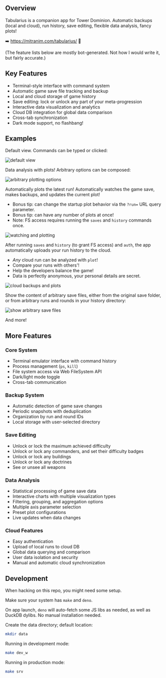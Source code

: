 ## Overview

Tabularius is a companion app for Tower Dominion. Automatic backups (local and cloud), run history, save editing, flexible data analysis, fancy plots!

➡️ https://mitranim.com/tabularius/ 🚀

(The feature lists below are mostly bot-generated. Not how I would write it, but fairly accurate.)

## Key Features

- Terminal-style interface with command system
- Automatic game save file tracking and backup
- Local and cloud storage of game history
- Save editing: lock or unlock any part of your meta-progression
- Interactive data visualization and analytics
- Cloud DB integration for global data comparison
- Cross-tab synchronization
- Dark mode support, no flashbang!

## Examples

Default view. Commands can be typed or clicked:

![default view](https://github.com/user-attachments/assets/899e119c-913a-45fb-993f-b6d784e92849)

Data analysis with plots! Arbitrary options can be composed:

![arbitrary plotting options](https://github.com/user-attachments/assets/8a8e9644-5c25-43a6-85bb-d0d8bbc70aa0)

Automatically plots the latest run! Automatically watches the game save, makes backups, and updates the current plot!
- Bonus tip: can change the startup plot behavior via the `?run=` URL query parameter.
- Bonus tip: can have any number of plots at once!
- Note: FS access requires running the `saves` and `history` commands once.

![watching and plotting](https://github.com/user-attachments/assets/ca042028-824e-414b-9ab7-7430d57852b3)

After running `saves` and `history` (to grant FS access) and `auth`, the app automatically uploads your run history to the cloud.
- _Any_ cloud run can be analyzed with `plot`!
- Compare your runs with others'!
- Help the developers balance the game!
- Data is perfectly anonymous, your personal details are secret.

![cloud backups and plots](https://github.com/user-attachments/assets/990bb3fd-fad2-4275-89fe-09b6ec003b66)

Show the content of arbitrary save files, either from the original save folder, or from arbitrary runs and rounds in your history directory:

![show arbitrary save files](https://github.com/user-attachments/assets/93d18598-2f3a-4a30-879b-0d9884c87449)

And more!

## More Features

### Core System

- Terminal emulator interface with command history
- Process management (`ps`, `kill`)
- File system access via Web FileSystem API
- Dark/light mode toggle
- Cross-tab communication

### Backup System

- Automatic detection of game save changes
- Periodic snapshots with deduplication
- Organization by run and round IDs
- Local storage with user-selected directory

### Save Editing

- Unlock or lock the maximum achieved difficulty
- Unlock or lock any commanders, and set their difficulty badges
- Unlock or lock any buildings
- Unlock or lock any doctrines
- See or unsee all weapons

### Data Analysis

- Statistical processing of game save data
- Interactive charts with multiple visualization types
- Filtering, grouping, and aggregation options
- Multiple axis parameter selection
- Preset plot configurations
- Live updates when data changes

### Cloud Features

- Easy authentication
- Upload of local runs to cloud DB
- Global data querying and comparison
- User data isolation and security
- Manual and automatic cloud synchronization

## Development

When hacking on this repo, you might need some setup.

Make sure your system has `make` and `deno`.

On app launch, `deno` will auto-fetch some JS libs as needed, as well as DuckDB dylibs. No manual installation needed.

Create the data directory; default location:

```sh
mkdir data
```

Running in development mode:

```sh
make dev_w
```

Running in production mode:

```sh
make srv
```
